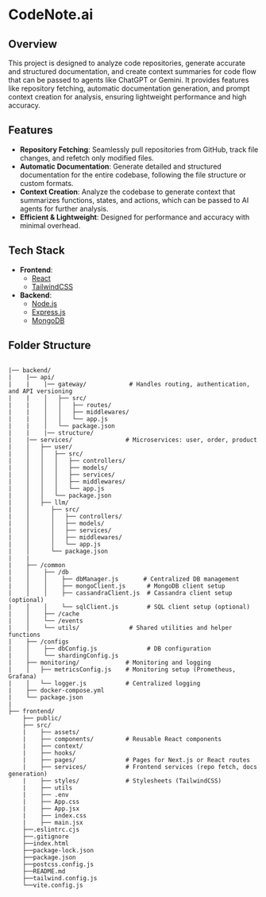 # CodeNote.ai

## Overview

This project is designed to analyze code repositories, generate accurate and structured documentation, and create context summaries for code flow that can be passed to agents like ChatGPT or Gemini. It provides features like repository fetching, automatic documentation generation, and prompt context creation for analysis, ensuring lightweight performance and high accuracy.

## Features

- **Repository Fetching**: Seamlessly pull repositories from GitHub, track file changes, and refetch only modified files.
- **Automatic Documentation**: Generate detailed and structured documentation for the entire codebase, following the file structure or custom formats.
- **Context Creation**: Analyze the codebase to generate context that summarizes functions, states, and actions, which can be passed to AI agents for further analysis.
- **Efficient & Lightweight**: Designed for performance and accuracy with minimal overhead.

## Tech Stack

- **Frontend**:
  - [React](https://reactjs.org/)
  - [TailwindCSS](https://tailwindcss.com/)
- **Backend**:
  - [Node.js](https://nodejs.org/en/)
  - [Express.js](https://expressjs.com/)
  - [MongoDB](https://www.mongodb.com/)

## Folder Structure

```

|── backend/
|    |── api/
|    |    |── gateway/            # Handles routing, authentication, and API versioning
|    |    │   ├── src/
|    |    │   │   ├── routes/
|    |    │   │   ├── middlewares/
|    |    │   │   └── app.js
|    |    │   └── package.json
|    |    |── structure/
|    |── services/               # Microservices: user, order, product
|    │   ├── user/
|    │   │   ├── src/
|    │   │   │   ├── controllers/
|    │   │   │   ├── models/
|    │   │   │   ├── services/
|    │   │   │   ├── middlewares/
|    │   │   │   └── app.js
|    │   │   └── package.json
|    │   ├── llm/
|    │      ├── src/
|    │      │   ├── controllers/
|    │      │   ├── models/
|    │      │   ├── services/
|    │      │   ├── middlewares/
|    │      │   └── app.js
|    │      └── package.json
|    |
|    ├── /common
|    │    ├── /db
|    │    │    ├── dbManager.js       # Centralized DB management
|    │    │    ├── mongoClient.js      # MongoDB client setup
|    │    │    ├── cassandraClient.js  # Cassandra client setup (optional)
|    │    │    └── sqlClient.js        # SQL client setup (optional)
|    │    ├── /cache
|    │    └── /events
|    │    └── utils/              # Shared utilities and helper functions
|    ├── /configs
|    │    ├── dbConfig.js              # DB configuration
|    │    └── shardingConfig.js
|    ├── monitoring/             # Monitoring and logging
|    │   ├── metricsConfig.js    # Monitoring setup (Prometheus, Grafana)
|    │   └── logger.js           # Centralized logging
|    ├── docker-compose.yml
|    └── package.json
|
├── frontend/
    ├── public/
    ├── src/
    |    ├── assets/
    |    ├── components/         # Reusable React components
    |    ├── context/
    |    ├── hooks/
    |    ├── pages/              # Pages for Next.js or React routes
    |    ├── services/           # Frontend services (repo fetch, docs generation)
    |    ├── styles/             # Stylesheets (TailwindCSS)
    |    ├── utils
    |    ├── .env
    |    ├── App.css
    |    ├── App.jsx
    |    ├── index.css
    |    ├── main.jsx
    ├──.eslintrc.cjs
    ├──.gitignore
    ├──index.html
    ├──package-lock.json
    ├──package.json
    ├──postcss.config.js
    ├──README.md
    ├──tailwind.config.js
    └──vite.config.js

```
